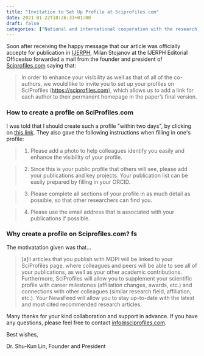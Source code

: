 ```yaml
---
title: "Invitation to Set Up Profile at Sciprofiles.com"
date: 2021-01-22T18:26:33+01:00
draft: false
categories: ["National and international cooperation with the research community", "Career development", "Publication"]
---
```


Soon after receiving the happy message that our article was officially accepte for publication in [IJERPH](https://web.archive.org/web/20210121233232/https://www.mdpi.com/journal/ijerph), Milan Stojanov at the IJERPH Editorial Officealso forwarded a mail from the founder and president of [Sciprofiles.com](https://web.archive.org/web/20210118231410/https://sciprofiles.com/) saying that:

> In order to enhance your visibility as well as that of all of the co-authors, we would like to invite you to set up your profiles on SciProfiles (https://sciprofiles.com), which allows us to add a link for each author to their permanent homepage in the paper’s final version.

### How to create a profile on SciProfiles.com

I was told that I should create such a profile "within two days", by clicking on [this link](https://sciprofiles.com/author_registration/d8b7340435f9ca4a98209a130a23b339/M1BiakxSMURXU0NNS0M4a2U3Y1pERExZMjMxSk5lcFJJT0Vxai9CZUJNcz0=). They also gave the following instructions when filling in one's profile:

>1. Please add a photo to help colleagues identify you easily and enhance the visibility of your profile.

> 2. Since this is your public profile that others will see, please add your publications and key projects. Your publication list can be easily prepared by filling in your ORCID.

> 3. Please complete all sections of your profile in as much detail as possible, so that other researchers can find you.

> 4. Please use the email address that is associated with your publications if possible.

### Why create a profile on Sciprofiles.com? fs

The motivatation given was that...

> [a]ll articles that you publish with MDPI will be linked to your SciProfiles page, where colleagues and peers will be able to see all of your publications, as well as your other academic contributions. Furthermore, SciProfiles will allow you to supplement your scientific profile with career milestones (affiliation changes, awards, etc.) and connections with other colleagues (similar research field, affiliation, etc.). Your NewsFeed will allow you to stay up-to-date with the latest and most cited recommended research articles.

Many thanks for your kind collaboration and support in advance. If you have
any questions, please feel free to contact info@sciprofiles.com.

Best wishes,

Dr. Shu-Kun Lin, Founder and President
